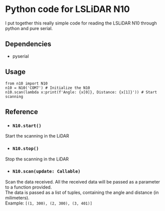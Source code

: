# Python code for LSLiDAR N10
I put together this really simple code for reading the LSLiDAR N10 through python and pure serial.

## Dependencies
- pyserial

## Usage
```python3
from n10 import N10
n10 = N10('COM7') # Initialize the N10
n10.scan(lambda x:print(f'Angle: {x[0]}, Distance: {x[1]}')) # Start scanning
```

## Reference
- ### `N10.start()`

Start the scanning in the LiDAR


- ### `N10.stop()`

Stop the scanning in the LiDAR


- ### `N10.scan(update: Callable)`

Scan the data received. All the received data will be passed as a parameter to a function provided.<br>
The data is passed as a list of tuples, containing the angle and distance (in milimeters).<br>
Example: `[(1, 300), (2, 300), (3, 401)]`
